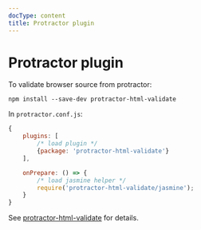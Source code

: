 ```yaml
---
docType: content
title: Protractor plugin
---
```


# Protractor plugin

To validate browser source from protractor:

    npm install --save-dev protractor-html-validate

In `protractor.conf.js`:

```js
{
    plugins: [
        /* load plugin */
        {package: 'protractor-html-validate'}
    ],

    onPrepare: () => {
        /* load jasmine helper */
        require('protractor-html-validate/jasmine');
    }
}
```

See [protractor-html-validate][npm] for details.

[npm]: https://www.npmjs.com/package/protractor-html-validate
